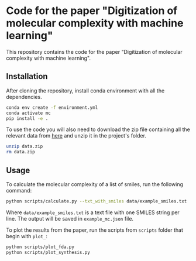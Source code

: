 # Code for the paper "Digitization of molecular complexity with machine learning"

This repository contains the code for the paper "Digitization of molecular complexity with machine learning".

## Installation
After cloning the repository, install conda environment with all the dependencies.
```bash
conda env create -f environment.yml
conda activate mc
pip install -e .
```
To use the code you will also need to download the zip file containing all the relevant data from [here](https://drive.google.com/file/d/1JatMaqwZvjAmyE-rznIihQa6WF8U4poy/view?usp=sharing) and unzip it in the project's folder.
```bash
unzip data.zip
rm data.zip
```

## Usage

To calculate the molecular complexity of a list of smiles, run the following command:
```bash
python scripts/calculate.py --txt_with_smiles data/example_smiles.txt
```
Where `data/example_smiles.txt` is a text file with one SMILES string per line. The output will be saved in `example_mc.json` file.

To plot the results from the paper, run the scripts from `scripts` folder that begin with `plot_`:
```bash
python scripts/plot_fda.py
python scripts/plot_synthesis.py
```



